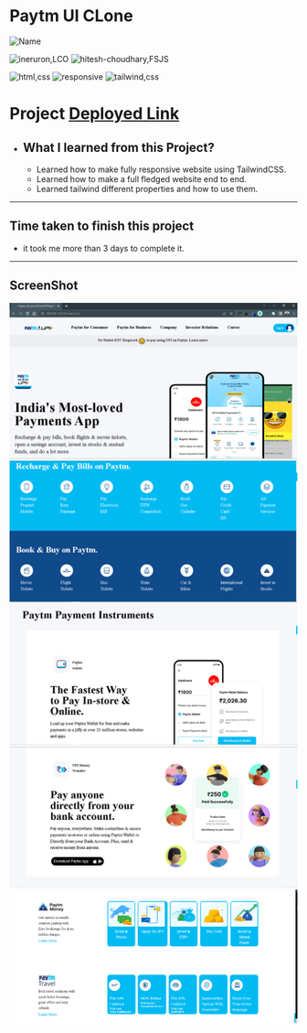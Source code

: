 # Paytm UI CLone

![Name](https://img.shields.io/badge/Deepak--Malik-Student-important)

![ineruron,LCO](https://img.shields.io/badge/iNeuron%20-LCO-yellowgreen)
![hitesh-choudhary,FSJS](https://img.shields.io/badge/HITESH--CHOUDHARY%20-Full--Stack--JS--bootcamp-green)

![html,css](https://img.shields.io/badge/html-CSS-9cf)
![responsive](https://img.shields.io/badge/Responsive-Design-orange)
![tailwind,css](https://img.shields.io/badge/Tailwind-CSS-green)

# Project [Deployed Link](https://deepakpaytmuiclone.netlify.app/)

- What I learned from this Project?
  -
  - Learned how to make fully responsive website using TailwindCSS.
  - Learned how to make a full fledged website end to end.
  - Learned tailwind different properties and how to use them.

---

## Time taken to finish this project

- it took me more than 3 days to complete it.

---

## ScreenShot

![Project-img1](./assets/screenshot1.png)
![Project-img2](./assets/Screenshot2.png)
![Project-img3](./assets/Screenshot3.png)
![Project-img4](./assets/Screenshot4.png)
![Project-img5](./assets/Screenshot5.png)

